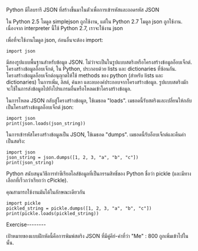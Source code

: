 Python มีไลบรารี JSON ที่สร้างขึ้นมาในตัวเพื่อการเข้ารหัสและถอดรหัส JSON

ใน Python 2.5 โมดูล simplejson ถูกใช้งาน, แต่ใน Python 2.7 โมดูล json ถูกใช้งาน. เนื่องจาก interpreter นี้ใช้ Python 2.7, เราจะใช้งาน json

เพื่อที่จะใช้งานโมดูล json, ก่อนอื่นจะต้อง import:

    import json

มีสองรูปแบบพื้นฐานสำหรับข้อมูล JSON. ไม่ว่าจะเป็นในรูปแบบสตริงหรือโครงสร้างข้อมูลอ็อบเจ็กต์. โครงสร้างข้อมูลอ็อบเจ็กต์, ใน Python, ประกอบด้วย lists และ dictionaries ที่ซ้อนกัน. โครงสร้างข้อมูลอ็อบเจ็กต์อนุญาตให้ใช้ methods ของ python (สำหรับ lists และ dictionaries) ในการเพิ่ม, ลิสต์, ค้นหา และลบองค์ประกอบจากโครงสร้างข้อมูล. รูปแบบสตริงมักจะใช้ในการส่งข้อมูลไปยังโปรแกรมอื่นหรือโหลดเข้าโครงสร้างข้อมูล.

ในการโหลด JSON กลับสู่โครงสร้างข้อมูล, ใช้เมธอด "loads". เมธอดนี้รับสตริงและเปลี่ยนให้กลับเป็นโครงสร้างข้อมูลอ็อบเจ็กต์ json:

    import json 
    print(json.loads(json_string))

ในการเข้ารหัสโครงสร้างข้อมูลเป็น JSON, ใช้เมธอด "dumps". เมธอดนี้รับอ็อบเจ็กต์และคืนค่าเป็นสตริง:

    import json
    json_string = json.dumps([1, 2, 3, "a", "b", "c"])
    print(json_string)

Python สนับสนุนวิธีการทำซีเรียลไลส์ข้อมูลที่เป็นกรรมสิทธิ์ของ Python ชื่อว่า pickle (และมีทางเลือกที่เร็วกว่าเรียกว่า cPickle).

คุณสามารถใช้งานมันได้ในลักษณะเดียวกัน

    import pickle
    pickled_string = pickle.dumps([1, 2, 3, "a", "b", "c"])
    print(pickle.loads(pickled_string))

Exercise--------

เป้าหมายของแบบฝึกหัดนี้คือการพิมพ์สตริง JSON ที่มีคู่คีย์-ค่าที่ว่า "Me" : 800 ถูกเพิ่มเข้าไปในนั้น.